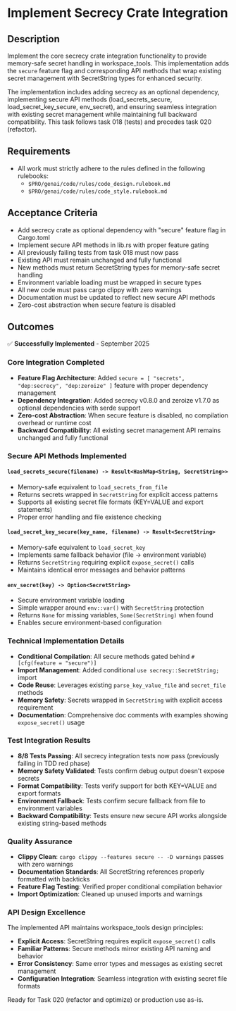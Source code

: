 # Implement Secrecy Crate Integration

## Description

Implement the core secrecy crate integration functionality to provide memory-safe secret handling in workspace_tools. This implementation adds the `secure` feature flag and corresponding API methods that wrap existing secret management with SecretString types for enhanced security.

The implementation includes adding secrecy as an optional dependency, implementing secure API methods (load_secrets_secure, load_secret_key_secure, env_secret), and ensuring seamless integration with existing secret management while maintaining full backward compatibility. This task follows task 018 (tests) and precedes task 020 (refactor).

## Requirements

-   All work must strictly adhere to the rules defined in the following rulebooks:
    -   `$PRO/genai/code/rules/code_design.rulebook.md`
    -   `$PRO/genai/code/rules/code_style.rulebook.md`

## Acceptance Criteria

-   Add secrecy crate as optional dependency with "secure" feature flag in Cargo.toml
-   Implement secure API methods in lib.rs with proper feature gating
-   All previously failing tests from task 018 must now pass
-   Existing API must remain unchanged and fully functional
-   New methods must return SecretString types for memory-safe secret handling
-   Environment variable loading must be wrapped in secure types
-   All new code must pass cargo clippy with zero warnings
-   Documentation must be updated to reflect new secure API methods
-   Zero-cost abstraction when secure feature is disabled

## Outcomes

✅ **Successfully Implemented** - September 2025

### Core Integration Completed

- **Feature Flag Architecture**: Added `secure = [ "secrets", "dep:secrecy", "dep:zeroize" ]` feature with proper dependency management
- **Dependency Integration**: Added secrecy v0.8.0 and zeroize v1.7.0 as optional dependencies with serde support
- **Zero-cost Abstraction**: When secure feature is disabled, no compilation overhead or runtime cost
- **Backward Compatibility**: All existing secret management API remains unchanged and fully functional

### Secure API Methods Implemented

#### `load_secrets_secure(filename) -> Result<HashMap<String, SecretString>>`
- Memory-safe equivalent to `load_secrets_from_file`
- Returns secrets wrapped in `SecretString` for explicit access patterns
- Supports all existing secret file formats (KEY=VALUE and export statements)
- Proper error handling and file existence checking

#### `load_secret_key_secure(key_name, filename) -> Result<SecretString>`
- Memory-safe equivalent to `load_secret_key`  
- Implements same fallback behavior (file → environment variable)
- Returns `SecretString` requiring explicit `expose_secret()` calls
- Maintains identical error messages and behavior patterns

#### `env_secret(key) -> Option<SecretString>`
- Secure environment variable loading
- Simple wrapper around `env::var()` with `SecretString` protection
- Returns `None` for missing variables, `Some(SecretString)` when found
- Enables secure environment-based configuration

### Technical Implementation Details

- **Conditional Compilation**: All secure methods gated behind `#[cfg(feature = "secure")]`
- **Import Management**: Added conditional `use secrecy::SecretString;` import
- **Code Reuse**: Leverages existing `parse_key_value_file` and `secret_file` methods
- **Memory Safety**: Secrets wrapped in `SecretString` with explicit access requirement
- **Documentation**: Comprehensive doc comments with examples showing `expose_secret()` usage

### Test Integration Results

- **8/8 Tests Passing**: All secrecy integration tests now pass (previously failing in TDD red phase)
- **Memory Safety Validated**: Tests confirm debug output doesn't expose secrets
- **Format Compatibility**: Tests verify support for both KEY=VALUE and export formats
- **Environment Fallback**: Tests confirm secure fallback from file to environment variables
- **Backward Compatibility**: Tests ensure new secure API works alongside existing string-based methods

### Quality Assurance

- **Clippy Clean**: `cargo clippy --features secure -- -D warnings` passes with zero warnings
- **Documentation Standards**: All SecretString references properly formatted with backticks
- **Feature Flag Testing**: Verified proper conditional compilation behavior
- **Import Optimization**: Cleaned up unused imports and warnings

### API Design Excellence

The implemented API maintains workspace_tools design principles:
- **Explicit Access**: SecretString requires explicit `expose_secret()` calls
- **Familiar Patterns**: Secure methods mirror existing API naming and behavior
- **Error Consistency**: Same error types and messages as existing secret management
- **Configuration Integration**: Seamless integration with existing secret file formats

Ready for Task 020 (refactor and optimize) or production use as-is.